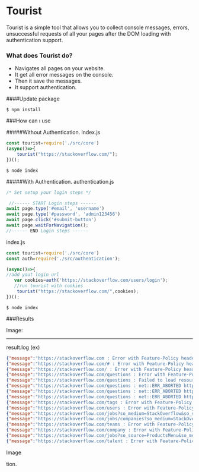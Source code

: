 # Tourist
Tourist is a simple tool that allows you to collect console messages, errors, unsuccessful requests of all your pages after the DOM loading with authentication support.

### What does Tourist do?

- Navigates all pages on your website.
- It get all error messages on the console. 
- Then it save the messages.
- It support authentication.

####Update package

`$ npm install`

###How can ı use

#####Without Authentication.
index.js
```javascript
const tourist=require('./src/core')
(async()=>{
    tourist("https://stackoverflow.com/");
})();
```
`$ node index`



#####With Authentication.
authentication.js


```javascript
/* Set setup your login steps */

 //------ START Login steps ------
await page.type('#email', 'username')
await page.type('#password', 'admin123456')
await page.click('#submit-button')
await page.waitForNavigation();
//------ END Login steps ------

```
index.js
```javascript
const tourist=require('./src/core')
const auth=require('./src/authentication');

(async()=>{
//add yout login url
   var cookies=auth('https://stackoverflow.com/users/login');
   //run tourist with cookies
	tourist("https://stackoverflow.com/",cookies);
})();
```


`$ node index`

###Results

Image:

                
----

result.log (ex)
```json
{"message":"https://stackoverflow.com : Error with Feature-Policy header: Unrecognized feature: 'speaker'.","level":"warn"}
{"message":"https://stackoverflow.com/# : Error with Feature-Policy header: Unrecognized feature: 'speaker'.","level":"warn"}
{"message":"https://stackoverflow.com/ : Error with Feature-Policy header: Unrecognized feature: 'speaker'.","level":"warn"}
{"message":"https://stackoverflow.com/questions : Error with Feature-Policy header: Unrecognized feature: 'speaker'.","level":"warn"}
{"message":"https://stackoverflow.com/questions : Failed to load resource: the server responded with a status of 400 ()","level":"error"}
{"message":"https://stackoverflow.com/questions : net::ERR_ABORTED https://64083bcc74a934364e3443abb8bd5083.safeframe.googlesyndication.com/safeframe/1-0-37/html/container.html","level":"error"}
{"message":"https://stackoverflow.com/questions : net::ERR_ABORTED https://tpc.googlesyndication.com/safeframe/1-0-37/html/container.html","level":"error"}
{"message":"https://stackoverflow.com/questions : net::ERR_ABORTED https://securepubads.g.doubleclick.net/pcs/view?xai=AKAOjsuC4f2dOLRu7P7T0UrhTrEH2ybUS1nuItt92VgvDaCAb_VdNlCYZUYHMM_zJ2epOaIWjP63jcIFhHRLFPkjXhzMqC1tGLqyO4PM0wiv1z1PaRAQFSzWG_snmORe_UUP5xGF0_zsle4EEZihb-q7AE24dJIcb0mPKdpW7koZ6gV_VypqoIICPNxXvTUZwCgfiHXWT7-2biM_M4aLb2oUZ-wJcoMC1KT_E0ef6EOObGbzi1bUn4HdRvZ2FQIS8Xu3JZuCUfIlzn7IIjpPJf2RU-oeV2zaDq-qn3groYwyGrsa1A&sai=AMfl-YQaUHj6r1WnEUp4se2ZlHx0K1YiFnBKi1fiOv1kiKMeNqs8Nzx4QjcAKUZxZ0Oqj_y5x3y2H_CE5ZROE06av4V3MSvLRCvnOD0wA0NgSyJGjzB58BhSpEPt2nBm9Os&sig=Cg0ArKJSzLLWUMXwS3A6EAE&urlfix=1&adurl=","level":"error"}
{"message":"https://stackoverflow.com/tags : Error with Feature-Policy header: Unrecognized feature: 'speaker'.","level":"warn"}
{"message":"https://stackoverflow.com/users : Error with Feature-Policy header: Unrecognized feature: 'speaker'.","level":"warn"}
{"message":"https://stackoverflow.com/jobs?so_medium=StackOverflow&so_source=SiteNav : Error with Feature-Policy header: Unrecognized feature: 'speaker'.","level":"warn"}
{"message":"https://stackoverflow.com/jobs/companies?so_medium=StackOverflow&so_source=SiteNav : Error with Feature-Policy header: Unrecognized feature: 'speaker'.","level":"warn"}
{"message":"https://stackoverflow.com/teams : Error with Feature-Policy header: Unrecognized feature: 'speaker'.","level":"warn"}
{"message":"https://stackoverflow.com/company : Error with Feature-Policy header: Unrecognized feature: 'speaker'.","level":"warn"}
{"message":"https://stackoverflow.com/jobs?so_source=ProductsMenu&so_medium=StackOverflow : Error with Feature-Policy header: Unrecognized feature: 'speaker'.","level":"warn"}
{"message":"https://stackoverflow.com/talent : Error with Feature-Policy header: Unrecognized feature: 'speaker'.","level":"warn"}

```
Image










tion.
